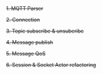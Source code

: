 ~~1. MQTT Parser~~

~~2. Connection~~
 
~~3. Topic subscribe & unsubcribe~~

~~4. Message publish~~

~~5. Message QoS~~

~~6. Session & Socket Actor refactoring~~
